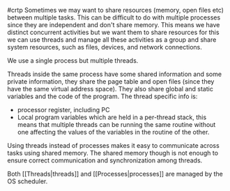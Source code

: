 #crtp 
Sometimes we may want to share resources (memory, open files etc) between multiple tasks.
This can be difficult to do with multiple processes since they are independent and don't share memory.
This means we have distinct concurrent activities but we want them to share resources for this we can use threads and manage all these activities as a group and share system resources, such as files, devices, and network connections.

We use a single process but multiple threads.

Threads inside the same process have some shared information and some private information, they share the page table and open files (since they have the same virtual address space). They also share global and static variables and the code of the program.
The thread specific info is:
- processor register, including PC
- Local program variables which are held in a per-thread stack, this means that multiple threads can be running the same routine without one affecting the values of the variables in the routine of the other.

Using threads instead of processes makes it easy to communicate across tasks using shared memory.
The shared memory though is not enough to ensure correct communication and synchronization among threads.

Both [[Threads|threads]] and [[Processes|processes]] are managed by the OS scheduler.